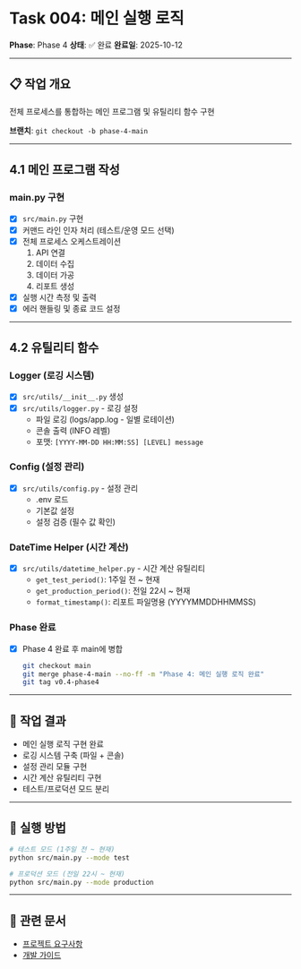 # Task 004: 메인 실행 로직

**Phase**: Phase 4
**상태**: ✅ 완료
**완료일**: 2025-10-12

---

## 📋 작업 개요

전체 프로세스를 통합하는 메인 프로그램 및 유틸리티 함수 구현

**브랜치**: `git checkout -b phase-4-main`

---

## 4.1 메인 프로그램 작성

### main.py 구현
- [x] `src/main.py` 구현
- [x] 커맨드 라인 인자 처리 (테스트/운영 모드 선택)
- [x] 전체 프로세스 오케스트레이션
  1. API 연결
  2. 데이터 수집
  3. 데이터 가공
  4. 리포트 생성
- [x] 실행 시간 측정 및 출력
- [x] 에러 핸들링 및 종료 코드 설정

---

## 4.2 유틸리티 함수

### Logger (로깅 시스템)
- [x] `src/utils/__init__.py` 생성
- [x] `src/utils/logger.py` - 로깅 설정
  - 파일 로깅 (logs/app.log - 일별 로테이션)
  - 콘솔 출력 (INFO 레벨)
  - 포맷: `[YYYY-MM-DD HH:MM:SS] [LEVEL] message`

### Config (설정 관리)
- [x] `src/utils/config.py` - 설정 관리
  - .env 로드
  - 기본값 설정
  - 설정 검증 (필수 값 확인)

### DateTime Helper (시간 계산)
- [x] `src/utils/datetime_helper.py` - 시간 계산 유틸리티
  - `get_test_period()`: 1주일 전 ~ 현재
  - `get_production_period()`: 전일 22시 ~ 현재
  - `format_timestamp()`: 리포트 파일명용 (YYYYMMDDHHMMSS)

### Phase 완료
- [x] Phase 4 완료 후 main에 병합
  ```bash
  git checkout main
  git merge phase-4-main --no-ff -m "Phase 4: 메인 실행 로직 완료"
  git tag v0.4-phase4
  ```

---

## 📝 작업 결과

- 메인 실행 로직 구현 완료
- 로깅 시스템 구축 (파일 + 콘솔)
- 설정 관리 모듈 구현
- 시간 계산 유틸리티 구현
- 테스트/프로덕션 모드 분리

---

## 🚀 실행 방법

```bash
# 테스트 모드 (1주일 전 ~ 현재)
python src/main.py --mode test

# 프로덕션 모드 (전일 22시 ~ 현재)
python src/main.py --mode production
```

---

## 🔗 관련 문서

- [프로젝트 요구사항](../project.md)
- [개발 가이드](../dev.md)

